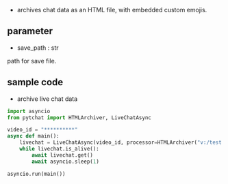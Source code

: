 + archives chat data as an HTML file, with embedded custom emojis.

## parameter
+ save_path : str

path for save file.

## sample code
+ archive live chat data
```python
import asyncio
from pytchat import HTMLArchiver, LiveChatAsync

video_id = "**********"
async def main():
    livechat = LiveChatAsync(video_id, processor=HTMLArchiver("v:/test.html"))
    while livechat.is_alive():
        await livechat.get()
        await asyncio.sleep(1)

asyncio.run(main())
```